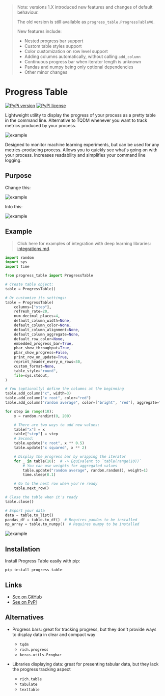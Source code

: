 > Note: versions 1.X introduced new features and changes of default behaviour.
>
> The old version is still available as `progress_table.ProgressTableV0`.
>
> New features include:
> * Nested progress bar support
> * Custom table styles support
> * Color customization on row level support
> * Adding columns automatically, without calling `add_column`
> * Continuous progress bar when iterator length is unknown
> * Pandas and numpy being only optional dependencies
> * Other minor changes

# Progress Table

[![PyPi version](https://img.shields.io/badge/dynamic/json?label=latest&query=info.version&url=https%3A%2F%2Fpypi.org%2Fpypi%2Fprogress-table%2Fjson)](https://pypi.org/project/progress-table)
[![PyPI license](https://img.shields.io/badge/dynamic/json?label=license&query=info.license&url=https%3A%2F%2Fpypi.org%2Fpypi%2Fprogress-table%2Fjson)](https://pypi.org/project/progress-table)

Lightweight utility to display the progress of your process as a pretty table in the command line.
Alternative to TQDM whenever you want to track metrics produced by your process.

![example](https://github.com/gahaalt/progress-table/blob/main/images/progress-table-example.png?raw=true)

Designed to monitor machine learning experiments, but can be used for any metrics-producing process.
Allows you to quickly see what's going on with your process.
Increases readability and simplifies your command line logging.

## Purpose

Change this:

![example](https://github.com/gahaalt/progress-table/blob/main/images/progress-before3.gif?raw=true)

Into this:

![example](https://github.com/gahaalt/progress-table/blob/main/images/progress-after4.gif?raw=true)

## Example

> Click here for examples of integration with deep learning libraries:
> [integrations.md](https://github.com/gahaalt/progress-table/blob/main/integrations.md).

```python
import random
import sys
import time

from progress_table import ProgressTable

# Create table object:
table = ProgressTable()

# Or customize its settings:
table = ProgressTable(
    columns=["step"],
    refresh_rate=20,
    num_decimal_places=4,
    default_column_width=None,
    default_column_color=None,
    default_column_alignment=None,
    default_column_aggregate=None,
    default_row_color=None,
    embedded_progress_bar=True,
    pbar_show_throughput=True,
    pbar_show_progress=False,
    print_row_on_update=True,
    reprint_header_every_n_rows=30,
    custom_format=None,
    table_style="round",
    file=sys.stdout,
)

# You (optionally) define the columns at the beginning
table.add_column("x", width=3)
table.add_column("x root", color="red")
table.add_column("random average", color=["bright", "red"], aggregate="mean")

for step in range(10):
    x = random.randint(0, 200)

    # There are two ways to add new values:
    table["x"] = x
    table["step"] = step
    # Second:
    table.update("x root", x ** 0.5)
    table.update("x squared", x ** 2)

    # Display the progress bar by wrapping the iterator
    for _ in table(10):  # -> Equivalent to `table(range(10))`
        # You can use weights for aggregated values
        table.update("random average", random.random(), weight=1)
        time.sleep(0.1)

    # Go to the next row when you're ready
    table.next_row()

# Close the table when it's ready
table.close()

# Export your data
data = table.to_list()
pandas_df = table.to_df()  # Requires pandas to be installed
np_array = table.to_numpy()  # Requires numpy to be installed
```

![example](https://github.com/gahaalt/progress-table/blob/main/images/example-output4.gif?raw=true)

## Installation

Install Progress Table easily with pip:

```
pip install progress-table
```

## Links

* [See on GitHub](https://github.com/gahaalt/progress-table)
* [See on PyPI](https://pypi.org/project/progress-table)

## Alternatives

* Progress bars: great for tracking progress, but they don't provide ways to display data in clear and compact way
    * `tqdm`
    * `rich.progress`
    * `keras.utils.Progbar`

* Libraries displaying data: great for presenting tabular data, but they lack the progress tracking aspect
    * `rich.table`
    * `tabulate`
    * `texttable`

